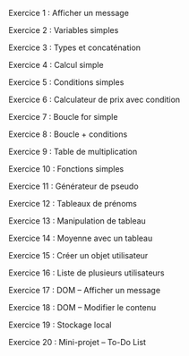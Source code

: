 Exercice 1 : Afficher un message

Exercice 2 : Variables simples

Exercice 3 : Types et concaténation

Exercice 4 : Calcul simple

Exercice 5 : Conditions simples

Exercice 6 : Calculateur de prix avec condition

Exercice 7 : Boucle for simple

Exercice 8 : Boucle + conditions

Exercice 9 : Table de multiplication

Exercice 10 : Fonctions simples

Exercice 11 : Générateur de pseudo

Exercice 12 : Tableaux de prénoms

Exercice 13 : Manipulation de tableau

Exercice 14 : Moyenne avec un tableau

Exercice 15 : Créer un objet utilisateur

Exercice 16 : Liste de plusieurs utilisateurs

Exercice 17 : DOM – Afficher un message

Exercice 18 : DOM – Modifier le contenu

Exercice 19 : Stockage local

Exercice 20 : Mini-projet – To-Do List
